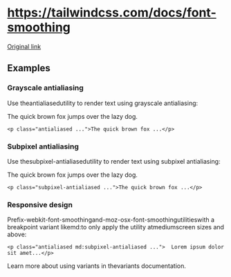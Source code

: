 # https://tailwindcss.com/docs/font-smoothing

[Original link](https://tailwindcss.com/docs/font-smoothing)

## Examples

### Grayscale antialiasing

Use theantialiasedutility to render text using grayscale antialiasing:

The quick brown fox jumps over the lazy dog.

```
<p class="antialiased ...">The quick brown fox ...</p>
```

### Subpixel antialiasing

Use thesubpixel-antialiasedutility to render text using subpixel antialiasing:

The quick brown fox jumps over the lazy dog.

```
<p class="subpixel-antialiased ...">The quick brown fox ...</p>
```

### Responsive design

Prefix-webkit-font-smoothingand-moz-osx-font-smoothingutilitieswith a breakpoint variant likemd:to only apply the utility atmediumscreen sizes and above:

```
<p class="antialiased md:subpixel-antialiased ...">  Lorem ipsum dolor sit amet...</p>
```

Learn more about using variants in thevariants documentation.
